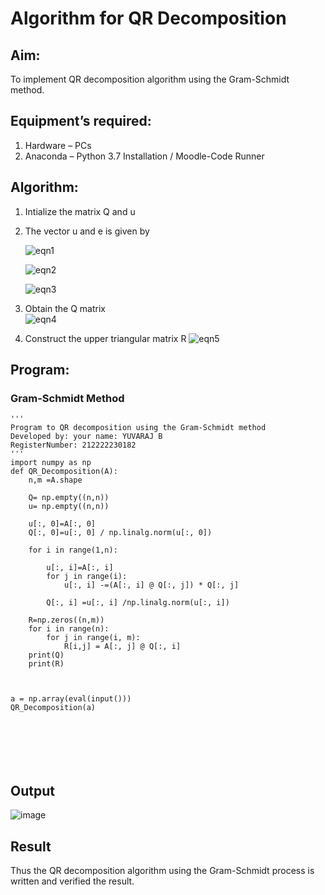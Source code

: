 # Algorithm for QR Decomposition
## Aim:
To implement QR decomposition algorithm using the Gram-Schmidt method.
## Equipment’s required:
1.	Hardware – PCs
2.	Anaconda – Python 3.7 Installation / Moodle-Code Runner
## Algorithm:
1.	Intialize the matrix Q and u
2.	The vector u and e is given by

    ![eqn1](./ex4.jpg)

    ![eqn2](./ex6.jpg)

    ![eqn3](./ex3.jpg)

3.	Obtain the Q matrix   
    ![eqn4](./ex1.jpg)
4.	Construct the upper triangular matrix R
    ![eqn5](./ex2.jpg)



## Program:
### Gram-Schmidt Method
```
''' 
Program to QR decomposition using the Gram-Schmidt method
Developed by: your name: YUVARAJ B
RegisterNumber: 212222230182
'''
import numpy as np
def QR_Decomposition(A):
    n,m =A.shape
    
    Q= np.empty((n,n))
    u= np.empty((n,n))
    
    u[:, 0]=A[:, 0]
    Q[:, 0]=u[:, 0] / np.linalg.norm(u[:, 0])
    
    for i in range(1,n):
        
        u[:, i]=A[:, i]
        for j in range(i):
            u[:, i] -=(A[:, i] @ Q[:, j]) * Q[:, j]
            
        Q[:, i] =u[:, i] /np.linalg.norm(u[:, i])
            
    R=np.zeros((n,m))
    for i in range(n):
        for j in range(i, m):
            R[i,j] = A[:, j] @ Q[:, i]
    print(Q)
    print(R)
    
    
    
a = np.array(eval(input()))
QR_Decomposition(a)







```

## Output
![image](https://github.com/Yuva2005raj/QRdecomposition/assets/118343998/34499f53-4d0f-451e-8666-be6540d2b9e9)


## Result
Thus the QR decomposition algorithm using the Gram-Schmidt process is written and verified the result.
